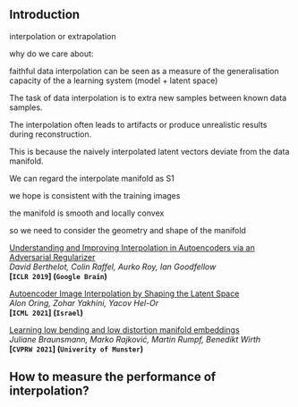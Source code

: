 ## Introduction

interpolation or extrapolation



why do we care about:

faithful data interpolation can be seen as a measure of the generalisation capacity of the a learning system (model + latent space)



The task of data interpolation is to extra new samples between known data samples.



The interpolation often leads to artifacts or produce unrealistic results during reconstruction.

This is because the naively interpolated latent vectors deviate from the data manifold.



We can regard the interpolate manifold as S1

we hope is consistent with the training images 

the manifold is smooth and locally convex



so we need to consider the geometry and shape of the manifold



[Understanding and Improving Interpolation in Autoencoders via an Adversarial Regularizer](https://arxiv.org/pdf/1807.07543.pdf)  
*David Berthelot, Colin Raffel, Aurko Roy, Ian Goodfellow*  
**[`ICLR 2019`] (`Google Brain`)**

[Autoencoder Image Interpolation by Shaping the Latent Space](https://arxiv.org/pdf/2008.01487.pdf)  
*Alon Oring, Zohar Yakhini, Yacov Hel-Or*  
**[`ICML 2021`] (`Israel`)**

[Learning low bending and low distortion manifold embeddings](https://arxiv.org/pdf/2104.13189.pdf)  
*Juliane Braunsmann, Marko Rajković, Martin Rumpf, Benedikt Wirth*  
**[`CVPRW 2021`] (`Univerity of Munster`)**







## How to measure the performance of interpolation?

